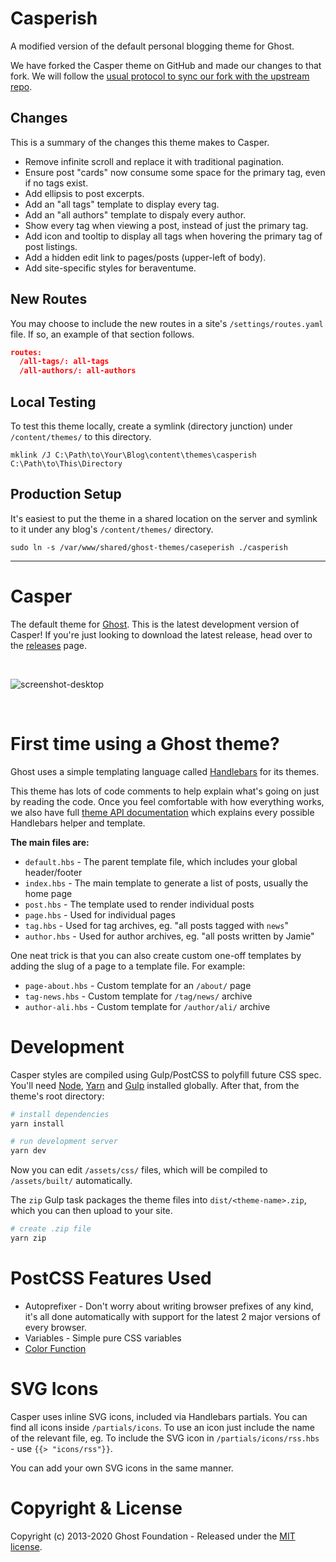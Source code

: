 # Casperish

A modified version of the default personal blogging theme for Ghost.

We have forked the Casper theme on GitHub and made our changes to that fork. We will follow the [usual protocol to sync our fork with the upstream repo](https://help.github.com/en/github/collaborating-with-issues-and-pull-requests/syncing-a-fork).

## Changes

This is a summary of the changes this theme makes to Casper.

* Remove infinite scroll and replace it with traditional pagination.
* Ensure post "cards" now consume some space for the primary tag, even if no tags exist.
* Add ellipsis to post excerpts.
* Add an "all tags" template to display every tag.
* Add an "all authors" template to dispaly every author.
* Show every tag when viewing a post, instead of just the primary tag.
* Add icon and tooltip to display all tags when hovering the primary tag of post listings.
* Add a hidden edit link to pages/posts (upper-left of body).
* Add site-specific styles for beraventume.

## New Routes

You may choose to include the new routes in a site's `/settings/routes.yaml` file. If so, an example of that section follows.

```json
routes:
  /all-tags/: all-tags
  /all-authors/: all-authors
```

## Local Testing

To test this theme locally, create a symlink (directory junction) under `/content/themes/` to this directory.

```
mklink /J C:\Path\to\Your\Blog\content\themes\casperish C:\Path\to\This\Directory
```

## Production Setup

It's easiest to put the theme in a shared location on the server and symlink to it under any blog's `/content/themes/` directory.

```
sudo ln -s /var/www/shared/ghost-themes/caseperish ./casperish
```


---------------------------------------

# Casper

The default theme for [Ghost](http://github.com/tryghost/ghost/). This is the latest development version of Casper! If you're just looking to download the latest release, head over to the [releases](https://github.com/TryGhost/Casper/releases) page.

&nbsp;

![screenshot-desktop](https://user-images.githubusercontent.com/353959/66987533-40eae100-f0c1-11e9-822e-cbaf38fb8e3f.png)

&nbsp;

# First time using a Ghost theme?

Ghost uses a simple templating language called [Handlebars](http://handlebarsjs.com/) for its themes.

This theme has lots of code comments to help explain what's going on just by reading the code. Once you feel comfortable with how everything works, we also have full [theme API documentation](https://ghost.org/docs/api/handlebars-themes/) which explains every possible Handlebars helper and template.

**The main files are:**

- `default.hbs` - The parent template file, which includes your global header/footer
- `index.hbs` - The main template to generate a list of posts, usually the home page
- `post.hbs` - The template used to render individual posts
- `page.hbs` - Used for individual pages
- `tag.hbs` - Used for tag archives, eg. "all posts tagged with `news`"
- `author.hbs` - Used for author archives, eg. "all posts written by Jamie"

One neat trick is that you can also create custom one-off templates by adding the slug of a page to a template file. For example:

- `page-about.hbs` - Custom template for an `/about/` page
- `tag-news.hbs` - Custom template for `/tag/news/` archive
- `author-ali.hbs` - Custom template for `/author/ali/` archive


# Development

Casper styles are compiled using Gulp/PostCSS to polyfill future CSS spec. You'll need [Node](https://nodejs.org/), [Yarn](https://yarnpkg.com/) and [Gulp](https://gulpjs.com) installed globally. After that, from the theme's root directory:

```bash
# install dependencies
yarn install

# run development server
yarn dev
```

Now you can edit `/assets/css/` files, which will be compiled to `/assets/built/` automatically.

The `zip` Gulp task packages the theme files into `dist/<theme-name>.zip`, which you can then upload to your site.

```bash
# create .zip file
yarn zip
```

# PostCSS Features Used

- Autoprefixer - Don't worry about writing browser prefixes of any kind, it's all done automatically with support for the latest 2 major versions of every browser.
- Variables - Simple pure CSS variables
- [Color Function](https://github.com/postcss/postcss-color-function)


# SVG Icons

Casper uses inline SVG icons, included via Handlebars partials. You can find all icons inside `/partials/icons`. To use an icon just include the name of the relevant file, eg. To include the SVG icon in `/partials/icons/rss.hbs` - use `{{> "icons/rss"}}`.

You can add your own SVG icons in the same manner.


# Copyright & License

Copyright (c) 2013-2020 Ghost Foundation - Released under the [MIT license](LICENSE).
